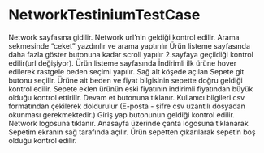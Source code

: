 # NetworkTestiniumTestCase

Network sayfasına gidilir.
Network url’nin geldiği kontrol edilir.
Arama sekmesinde “ceket” yazdırılır ve arama yaptırılır
Ürün listeme sayfasında daha fazla göster butonuna kadar scroll yapılır
2.sayfaya geçildiği kontrol edilir(url değişiyor).
Ürün listeme sayfasında İndirimli ilk ürüne hover edilerek rastgele beden seçimi yapılır.
Sağ alt köşede açılan Sepete git butonu seçilir.
Ürüne ait beden ve fiyat bilgisinin sepette doğru geldiği kontrol edilir.
Sepete eklen ürünün eski fiyatının indirimli fiyatından büyük olduğu kontrol ettirilir.
Devam et butonuna tıklanır.
Kullanıcı bilgileri csv formatından çekilerek doldurulur (E-posta - şifre csv uzantılı dosyadan okunması
gerekmektedir.)
Giriş yap butonunun geldiği kontrol edilir.
Network logosuna tıklanır.
Anasayfa üzerinde çanta logosuna tıklanarak Sepetim ekranın sağ tarafında açılır.
Ürün sepetten çıkarılarak sepetin boş olduğu kontrol edilir.
